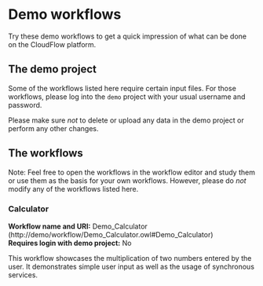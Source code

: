 # Demo workflows
Try these demo workflows to get a quick impression of what can be done on the
CloudFlow platform.

## The demo project
Some of the workflows listed here require certain input files. For those
workflows, please log into the `demo` project with your usual username and
password.

Please make sure _not_ to delete or upload any data in the demo project or
perform any other changes.

## The workflows
Note: Feel free to open the workflows in the workflow editor and study them or
use them as the basis for your own workflows. However, please do _not_ modify
any of the workflows listed here.

### Calculator
**Workflow name and URI:** Demo_Calculator (http://demo/workflow/Demo_Calculator.owl#Demo_Calculator)\
**Requires login with demo project:** No

This workflow showcases the multiplication of two numbers entered by the user.
It demonstrates simple user input as well as the usage of synchronous services.
